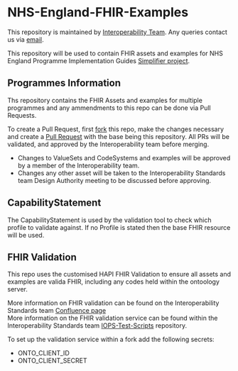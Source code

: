 # NHS-England-FHIR-Examples
This repository is maintained by [Interoperability Team](https://nhsd-confluence.digital.nhs.uk/pages/viewpage.action?spaceKey=IOPS&title=Interoperability+Standards). Any queries contact us via [email](interoperabilityteam@nhs.net).

This repository will be used to contain FHIR assets and examples for NHS England Programme Implementation Guides [Simplifier project](https://simplifier.net/NHS-England-Programme-Implementation-Guides/~guides).

## Programmes Information

Ths repository contains the FHIR Assets and examples for multiple programmes and any ammendments to this repo can be done via Pull Requests.  

To create a Pull Request, first [fork](https://docs.github.com/en/pull-requests/collaborating-with-pull-requests/working-with-forks/fork-a-repo) this repo, make the changes necessary and create a [Pull Request](https://docs.github.com/en/pull-requests/collaborating-with-pull-requests/proposing-changes-to-your-work-with-pull-requests/creating-a-pull-request-from-a-fork) with the base being this repository.
All PRs will be validated, and approved by the Interoperability team before merging.
- Changes to ValueSets and CodeSystems and examples will be approved by a member of the Interoperability team.
- Changes any other asset will be taken to the Interoperability Standards team Design Authority meeting to be discussed before approving.

## CapabilityStatement
The CapabilityStatement is used by the validation tool to check which profile to validate against. If no Profile is stated then the base FHIR resource will be used.

## FHIR Validation

This repo uses the customised HAPI FHIR Validation to ensure all assets and examples are valida FHIR, including any codes held within the ontoology server.  

More information on FHIR validation can be found on the Interoperability Standards team [Confluence page](https://nhsd-confluence.digital.nhs.uk/display/IOPS/FHIR+Conformance+and+Testing)  
More information on the FHIR validation service can be found within the Interoperability Standards team [IOPS-Test-Scripts]() repository.  

To set up the validation service within a fork add the following secrets:
- ONTO_CLIENT_ID
- ONTO_CLIENT_SECRET


